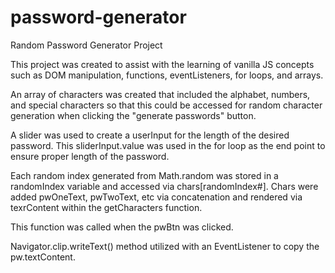 # password-generator
Random Password Generator Project

This project was created to assist with the learning of vanilla JS concepts such as DOM manipulation, functions, eventListeners, for loops, and arrays. 

An array of characters was created that included the alphabet, numbers, and special characters so that this could be accessed for random character generation when clicking the "generate passwords" button. 

A slider was used to create a userInput for the length of the desired password. This sliderInput.value was used in the for loop as the end point to ensure proper length of the password. 

Each random index generated from Math.random was stored in a randomIndex variable and accessed via chars[randomIndex#]. Chars were added pwOneText, pwTwoText, etc via concatenation and rendered via texrContent within the getCharacters function. 

This function was called when the pwBtn was clicked. 

Navigator.clip.writeText() method utilized with an EventListener to copy the pw.textContent. 